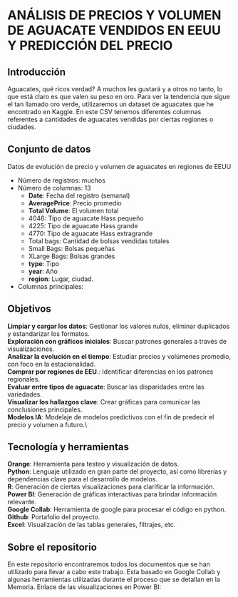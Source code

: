 # ANÁLISIS DE PRECIOS Y VOLUMEN DE AGUACATE VENDIDOS EN EEUU Y PREDICCIÓN DEL PRECIO

## Introducción
Aguacates, qué ricos verdad? A muchos les gustará y a otros no tanto, lo que está claro es que valen su peso en oro. Para ver la tendencia que sigue el tan llamado oro verde, utilizaremos un dataset de aguacates que he encontrado en Kaggle. En este CSV tenemos diferentes columnas referentes a cantidades de aguacates vendidas por ciertas regiones o ciudades.

## Conjunto de datos
Datos de evolución de precio y volumen de aguacates en regiones de EEUU
  - Número de registros: muchos
  - Número de columnas: 13
    -  **Date**: Fecha del registro (semanal)
    -  **AveragePrice**: Precio promedio
    -  **Total Volume**: El volumen total
    -  4046: Tipo de aguacate Hass pequeño
    -  4225: Tipo de aguacate Hass grande
    -  4770: Tipo de aguacate Hass extragrande
    -  Total bags: Cantidad de bolsas vendidas totales
    -  Small Bags: Bolsas pequeñas
    -  XLarge Bags: Bolsas grandes
    -  **type**: Tipo
    -  **year**: Año
    -  **region**: Lugar, ciudad.
  - Columnas principales:

## Objetivos
**Limpiar y cargar los datos**: Gestionar los valores nulos, eliminar duplicados y estandarizar los formatos. \
**Exploración con gráficos iniciales**: Buscar patrones generales a través de visualizaciones.\
**Analizar la evolución en el tiempo**: Estudiar precios y volúmenes promedio, con foco en la estacionalidad.\
**Comprar por regiones de EEU**.: Identificar diferencias en los patrones regionales.\
**Evaluar entre tipos de aguacate**: Buscar las disparidades entre las variedades.\
**Visualizar los hallazgos clave**: Crear gráficas para comunicar las conclusiones principales.\
**Modelos IA**: Modelaje de modelos predictivos con el fin de predecir el precio y volumen a futuro.\

## Tecnología y herramientas
**Orange**: Herramienta para testeo y visualización de datos.\
**Python**: Lenguaje utilizado en gran parte del proyecto, así como librerías y dependencias clave para el desarrollo de modelos.\
**R**: Generación de ciertas visualizaciones para clarificar la información.\
**Power BI**: Generación de gráficas interactivas para brindar información relevante.\
**Google Collab**: Herramienta de google para procesar el código en python.\
**Github**: Portafolio del proyecto.\
**Excel**: Visualización de las tablas generales, filtrajes, etc.

## Sobre el repositorio
En este repositorio encontraremos todos los documentos que se han utilizado para llevar a cabo este trabajo. Esta basado en Google Collab y algunas herramientas utilizadas durante el proceso que se detallan en la Memoria. 
Enlace de las visualizaciones en Power BI:


